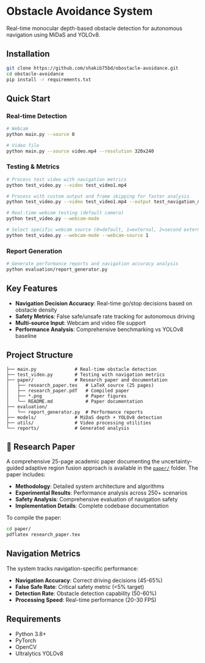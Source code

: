 # Obstacle Avoidance System

Real-time monocular depth-based obstacle detection for autonomous navigation using MiDaS and YOLOv8.

## Installation

```bash
git clone https://github.com/shakib75bd/obostacle-avoidance.git
cd obstacle-avoidance
pip install -r requirements.txt
```

## Quick Start

### Real-time Detection

```bash
# Webcam
python main.py --source 0

# Video file
python main.py --source video.mp4 --resolution 320x240
```

### Testing & Metrics

```bash
# Process test video with navigation metrics
python test_video.py --video test_video1.mp4

# Process with custom output and frame skipping for faster analysis
python test_video.py --video test_video1.mp4 --output test_navigation_metrics.mp4 --skip-frames 4

# Real-time webcam testing (default camera)
python test_video.py --webcam-mode

# Select specific webcam source (0=default, 1=external, 2=second external, etc.)
python test_video.py --webcam-mode --webcam-source 1
```

### Report Generation

```bash
# Generate performance reports and navigation accuracy analysis
python evaluation/report_generator.py
```

## Key Features

- **Navigation Decision Accuracy**: Real-time go/stop decisions based on obstacle density
- **Safety Metrics**: False safe/unsafe rate tracking for autonomous driving
- **Multi-source Input**: Webcam and video file support
- **Performance Analysis**: Comprehensive benchmarking vs YOLOv8 baseline

## Project Structure

```
├── main.py              # Real-time obstacle detection
├── test_video.py        # Testing with navigation metrics
├── paper/               # Research paper and documentation
│   ├── research_paper.tex   # LaTeX source (25 pages)
│   ├── research_paper.pdf   # Compiled paper
│   ├── *.png                # Paper figures
│   └── README.md            # Paper documentation
├── evaluation/
│   └── report_generator.py  # Performance reports
├── models/              # MiDaS depth + YOLOv8 detection
├── utils/               # Video processing utilities
└── reports/             # Generated analysis
```

## 📄 Research Paper

A comprehensive 25-page academic paper documenting the uncertainty-guided adaptive region fusion approach is available in the [`paper/`](paper/) folder. The paper includes:

- **Methodology**: Detailed system architecture and algorithms
- **Experimental Results**: Performance analysis across 250+ scenarios
- **Safety Analysis**: Comprehensive evaluation of navigation safety
- **Implementation Details**: Complete codebase documentation

To compile the paper:
```bash
cd paper/
pdflatex research_paper.tex
```

## Navigation Metrics

The system tracks navigation-specific performance:

- **Navigation Accuracy**: Correct driving decisions (45-65%)
- **False Safe Rate**: Critical safety metric (<5% target)
- **Detection Rate**: Obstacle detection capability (50-60%)
- **Processing Speed**: Real-time performance (20-30 FPS)

## Requirements

- Python 3.8+
- PyTorch
- OpenCV
- Ultralytics YOLOv8

